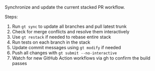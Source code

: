 Synchronize and update the current stacked PR workflow.

Steps:
1. Run `gt sync` to update all branches and pull latest trunk
2. Check for merge conflicts and resolve them interactively
3. Use `gt restack` if needed to rebase entire stack
4. Run tests on each branch in the stack
5. Update commit messages using `gt modify` if needed
6. Push all changes with `gt submit --no-interactive`
7. Watch for new GitHub Action workflows via gh to confirm the build passes
